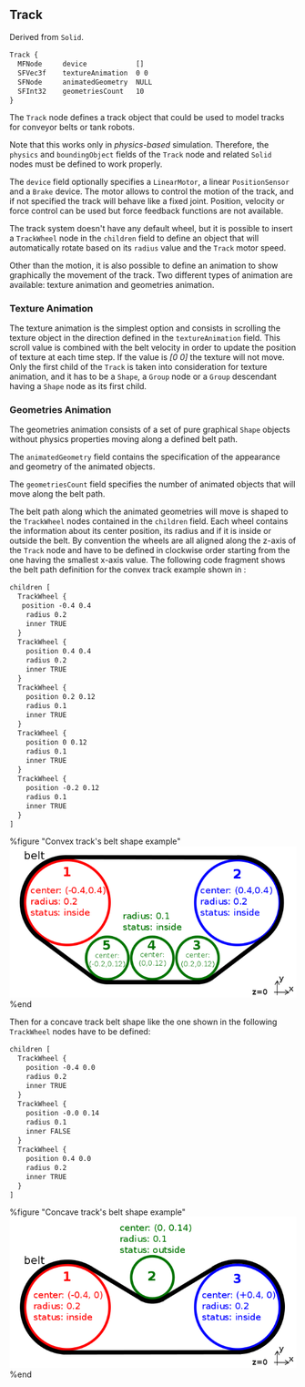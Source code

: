 ## Track

Derived from `Solid`.

```
Track {
  MFNode     device            []
  SFVec3f    textureAnimation  0 0
  SFNode     animatedGeometry  NULL
  SFInt32    geometriesCount   10
}
```

The `Track` node defines a track object that could be used to model tracks for
conveyor belts or tank robots.

Note that this works only in *physics-based* simulation. Therefore, the
`physics` and `boundingObject` fields of the `Track` node and related `Solid`
nodes must be defined to work properly.

The `device` field optionally specifies a `LinearMotor`, a linear
`PositionSensor` and a `Brake` device. The motor allows to control the motion of
the track, and if not specified the track will behave like a fixed joint.
Position, velocity or force control can be used but force feedback functions are
not available.

The track system doesn't have any default wheel, but it is possible to insert a
`TrackWheel` node in the `children` field to define an object that will
automatically rotate based on its `radius` value and the `Track` motor speed.

Other than the motion, it is also possible to define an animation to show
graphically the movement of the track. Two different types of animation are
available: texture animation and geometries animation.

### Texture Animation

The texture animation is the simplest option and consists in scrolling the
texture object in the direction defined in the `textureAnimation` field. This
scroll value is combined with the belt velocity in order to update the position
of texture at each time step. If the value is *[0 0]* the texture will not move.
Only the first child of the `Track` is taken into consideration for texture
animation, and it has to be a `Shape`, a `Group` node or a `Group` descendant
having a `Shape` node as its first child.

### Geometries Animation

The geometries animation consists of a set of pure graphical `Shape` objects
without physics properties moving along a defined belt path.

The `animatedGeometry` field contains the specification of the appearance and
geometry of the animated objects.

The `geometriesCount` field specifies the number of animated objects that will
move along the belt path.

The belt path along which the animated geometries will move is shaped to the
`TrackWheel` nodes contained in the `children` field. Each wheel contains the
information about its center position, its radius and if it is inside or outside
the belt. By convention the wheels are all aligned along the z-axis of the
`Track` node and have to be defined in clockwise order starting from the one
having the smallest x-axis value. The following code fragment shows the belt
path definition for the convex track example shown in :

```
children [
  TrackWheel {
   position -0.4 0.4
    radius 0.2
    inner TRUE
  }
  TrackWheel {
    position 0.4 0.4
    radius 0.2
    inner TRUE
  }
  TrackWheel {
    position 0.2 0.12
    radius 0.1
    inner TRUE
  }
  TrackWheel {
    position 0 0.12
    radius 0.1
    inner TRUE
  }
  TrackWheel {
    position -0.2 0.12
    radius 0.1
    inner TRUE
  }
]
```

%figure "Convex track's belt shape example"
![Convex track's belt shape example](png/track_belt_convex.png)
%end

Then for a concave track belt shape like the one shown in the following
`TrackWheel` nodes have to be defined:

```
children [
  TrackWheel {
    position -0.4 0.0
    radius 0.2
    inner TRUE
  }
  TrackWheel {
    position -0.0 0.14
    radius 0.1
    inner FALSE
  }
  TrackWheel {
    position 0.4 0.0
    radius 0.2
    inner TRUE
  }
]
```

%figure "Concave track's belt shape example"
![Concave track's belt shape example](png/track_belt_concave.png)
%end


